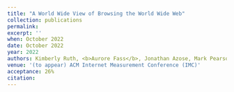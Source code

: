 ```yaml
---
title: "A World Wide View of Browsing the World Wide Web"
collection: publications
permalink:
excerpt: ''
when: October 2022
date: October 2022
year: 2022
authors: Kimberly Ruth, <b>Aurore Fass</b>, Jonathan Azose, Mark Pearson, Emma Thomas, Caitlin Sadowski, and Zakir Durumeric
venue: '(to appear) ACM Internet Measurement Conference (IMC)'
acceptance: 26%
citation:
---
```

